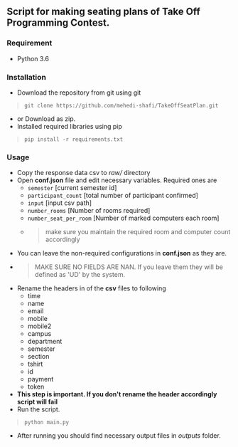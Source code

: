 ## Script for making seating plans of Take Off Programming Contest.

### Requirement
* Python 3.6

### Installation
* Download the repository from git using git
> `git clone https://github.com/mehedi-shafi/TakeOffSeatPlan.git`
* or Download as zip.
* Installed required libraries using pip
> `pip install -r requirements.txt`

### Usage 
* Copy the response data csv to _raw/_ directory
* Open __conf.json__ file and edit necessary variables. Required ones are
    * `semester` [current semester id]
    * `participant_count` [total number of participant confirmed]
    * `input` [input csv path]
    * `number_rooms` [Number of rooms required]
    * `number_seat_per_room` [Number of marked computers each room]
    * > make sure you maintain the required room and computer count accordingly
* You can leave the non-required configurations in __conf.json__ as they are.
* > MAKE SURE NO FIELDS ARE NAN. If you leave them they will be defined as 'UD' by the system.
* Rename the headers in of the __csv__ files to following
    * time
    * name
    * email
    * mobile
    * mobile2
    * campus
    * department
    * semester
    * section
    * tshirt
    * id
    * payment
    * token
* **This step is important. If you don't rename the header accordingly script will fail**
* Run the script.
> `python main.py`
* After running you should find necessary output files in _outputs_ folder.